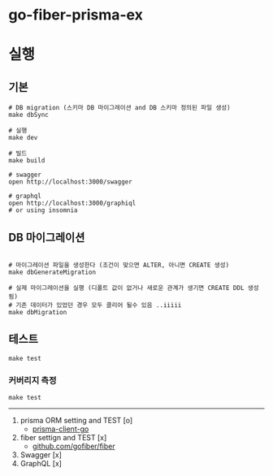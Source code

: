 # go-fiber-prisma-ex

# 실행

## 기본

```shell
# DB migration (스키마 DB 마이그레이션 and DB 스키마 정의된 파일 생성)
make dbSync

# 실행
make dev

# 빌드
make build

# swagger
open http://localhost:3000/swagger

# graphql
open http://localhost:3000/graphiql
# or using insomnia
```

## DB 마이그레이션
```shell

# 마이그레이션 파일을 생성한다 (조건이 맞으면 ALTER, 아니면 CREATE 생성)
make dbGenerateMigration

# 실제 마이그레이션을 실행 (디폴트 값이 없거나 새로운 관계가 생기면 CREATE DDL 생성됨)
# 기존 데이터가 있었던 경우 모두 클리어 될수 있음 ..iiiii
make dbMigration
```

## 테스트

```shell
make test
```

### 커버리지 측정

```shell
make test
```

---
1. prisma ORM setting and TEST [o]
   - [prisma-client-go](https://github.com/prisma/prisma-client-go)
2. fiber settign and TEST [x]
   - [github.com/gofiber/fiber](https://github.com/gofiber/fiber)
3. Swagger [x]
4. GraphQL [x]